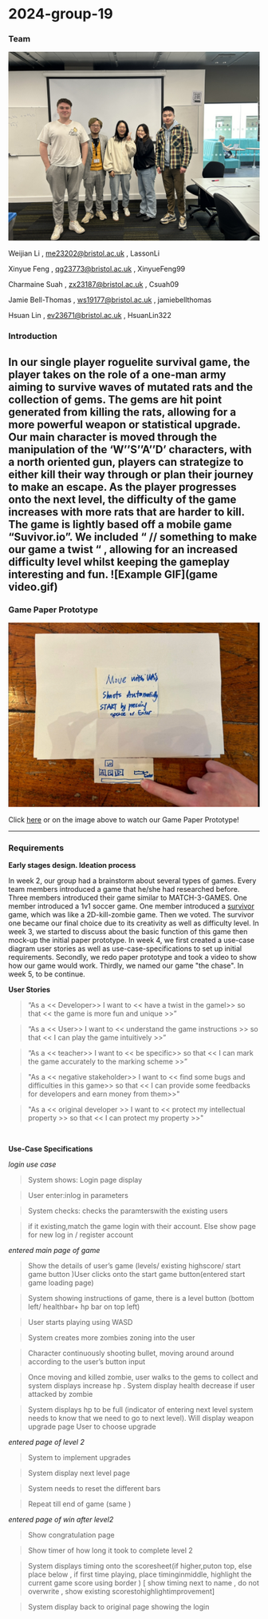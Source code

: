 # 2024-group-19

### Team
<img src='/ReportMaterial/MicrosoftTeams-image.png'/>

Weijian Li ,  me23202@bristol.ac.uk , LassonLi

Xinyue Feng , qg23773@bristol.ac.uk , XinyueFeng99 

Charmaine Suah , zx23187@bristol.ac.uk , Csuah09

Jamie Bell-Thomas , ws19177@bristol.ac.uk , jamiebellthomas

Hsuan Lin , ev23671@bristol.ac.uk , HsuanLin322

### Introduction

In our single player roguelite survival game, the player takes on the role of a one-man army aiming to survive waves of mutated rats and the collection of gems. The gems are hit point generated from killing the rats, allowing for a more powerful weapon or statistical upgrade. Our main character is moved through the manipulation of the ‘W’’S’’A’’D’ characters, with a north oriented gun, players can strategize to either kill their way through or plan their journey to make an escape. As the player progresses onto the next level, the difficulty of the game increases with more rats that are harder to kill. The game is lightly based off a mobile game “Suvivor.io”. We included “ // something to make our game a twist “ , allowing for an increased difficulty level whilst keeping the gameplay interesting and fun.
![Example GIF](game video.gif)
---

### Game Paper Prototype

[<img src="/ReportMaterial/paper_prototype_image.png" />](https://www.bilibili.com/video/BV1Q4421F7zK/)


Click [here](https://www.bilibili.com/video/BV1Q4421F7zK/) or on the image above to watch our Game Paper Prototype!

---

### Requirements

**Early stages design. Ideation process**

In week 2, our group had a brainstorm about several types of games. Every team members introduced a game that he/she had researched before. Three members introduced their game similar to MATCH-3-GAMES. One member introduced a 1v1 soccer game. One member introduced a [survivor](https://www.bilibili.com/video/BV1Q4421F7zK/) game, which was like a 2D-kill-zombie game. Then we voted. The survivor one became our final choice due to its creativity as well as difficulty level. In week 3, we started to discuss about the basic function of this game then mock-up the initial paper prototype. In week 4, we first created a use-case diagram user stories as well as use-case-specifications to set up initial requirements. Secondly, we redo paper prototype and took a video to show how our game would work. Thirdly, we named our game "the chase". In week 5, to be continue.

**User Stories**

>“As a << Developer>> I want to << have a twist in the gamel>> so that << the game is more fun and unique >>”

>“As a << User>> I want to << understand the game instructions >> so that << I can play the game intuitively >>”

>“As a << teacher>> I want to << be specific>> so that << I can mark the game accurately to the marking scheme >>”

>"As a << negative stakeholder>> I want to << find some bugs and difficulties in this game>> so that << I can provide some feedbacks for developers and earn money from them>>"

>"As a << original developer >> I want to << protect my intellectual property >> so that << I can protect my property >>"

<br>

**Use-Case Specifications**

*login use case*

>System shows: Login page display

>User enter:inlog in parameters

>System checks: checks the paramterswith the existing users

>if it existing,match the game login with their account. Else show page for new log in / register account

*entered main page of game*

>Show the details of user’s game (levels/ existing highscore/ start game button )User clicks onto the start game button(entered start game loading page)

>System showing instructions of game, there is a level button (bottom left/ healthbar+ hp bar on top left)

>User starts playing using WASD

>System creates more zombies zoning into the user

>Character continuously shooting bullet, moving around around according to the user’s button input

>Once moving and killed zombie, user walks to the gems to collect and system displays increase hp . System display health decrease if user attacked by zombie

>System displays hp to be full (indicator of entering next level system needs to know that we need to go to next level). Will display weapon upgrade page User to choose upgrade

*entered page of level 2*

>System to implement upgrades

>System display next level page

>System needs to reset the different bars

>Repeat till end of game (same )

*entered page of win after level2*

>Show congratulation page

>Show timer of how long it took to complete level 2

>System displays timing onto the scoresheet(if higher,puton top, else place below , if first time playing, place timinginmiddle, highlight the current game score using border ) [ show timing next to name , do not overwrite , show existing scorestohighlightimprovement]

>System display back to original page showing the login

<br>
